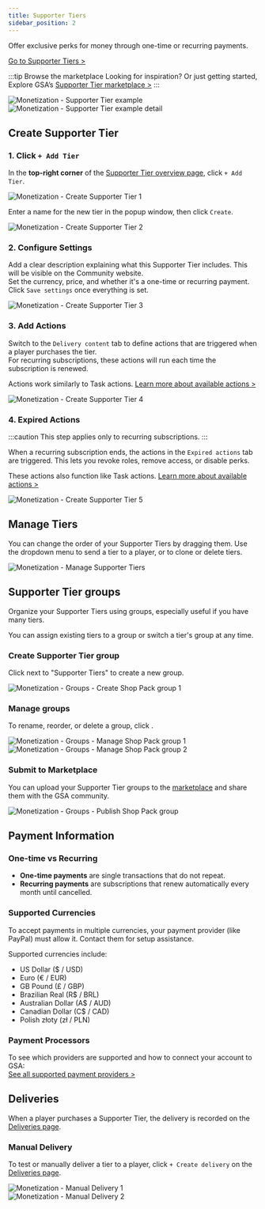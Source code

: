 ```yaml
---
title: Supporter Tiers
sidebar_position: 2
---
```


Offer exclusive perks for money through one-time or recurring payments.

[Go to Supporter Tiers >](https://dash.gameserverapp.com/monetization/tiers)

:::tip Browse the marketplace
Looking for inspiration? Or just getting started, Explore GSA’s [Supporter Tier marketplace >](https://dash.gameserverapp.com/marketplace/market/supporter_tier_group)
:::

![Monetization - Supporter Tier example](/img/dashboard/monetization/supporter_tiers/example_supporter_tier_overview.jpg)  
![Monetization - Supporter Tier example detail](/img/dashboard/monetization/supporter_tiers/supporter_tier_example_detail.jpg)

## Create Supporter Tier

### 1. Click `+ Add Tier`

In the **top-right corner** of the [Supporter Tier overview page](https://dash.gameserverapp.com/monetization/tiers), click `+ Add Tier`.

![Monetization - Create Supporter Tier 1](/img/dashboard/monetization/supporter_tiers/create_tier_1.jpg)

Enter a name for the new tier in the popup window, then click `Create`.

![Monetization - Create Supporter Tier 2](/img/dashboard/monetization/supporter_tiers/create_tier_2.jpg)

### 2. Configure Settings

Add a clear description explaining what this Supporter Tier includes. This will be visible on the Community website.  
Set the currency, price, and whether it's a one-time or recurring payment. Click `Save settings` once everything is set.

![Monetization - Create Supporter Tier 3](/img/dashboard/monetization/supporter_tiers/create_tier_3.jpg)

### 3. Add Actions

Switch to the `Delivery content` tab to define actions that are triggered when a player purchases the tier.  
For recurring subscriptions, these actions will run each time the subscription is renewed.

Actions work similarly to Task actions. [Learn more about available actions >](/dashboard/automate_tasks/actions)

![Monetization - Create Supporter Tier 4](/img/dashboard/monetization/supporter_tiers/create_tier_4.jpg)

### 4. Expired Actions

:::caution
This step applies only to recurring subscriptions.
:::

When a recurring subscription ends, the actions in the `Expired actions` tab are triggered. This lets you revoke roles, remove access, or disable perks.

These actions also function like Task actions. [Learn more about available actions >](/dashboard/automate_tasks/actions)

![Monetization - Create Supporter Tier 5](/img/dashboard/monetization/supporter_tiers/create_tier_5.jpg)

## Manage Tiers

You can change the order of your Supporter Tiers by dragging them. Use the dropdown menu to send a tier to a player, or to clone or delete tiers.

![Monetization - Manage Supporter Tiers](/img/dashboard/monetization/supporter_tiers/manage_tiers.jpg)

## Supporter Tier groups

Organize your Supporter Tiers using groups, especially useful if you have many tiers.

You can assign existing tiers to a group or switch a tier's group at any time.

### Create Supporter Tier group

Click <Icon icon="fa-solid fa-plus-square" size="lg" /> next to "Supporter Tiers" to create a new group.

![Monetization - Groups - Create Shop Pack group 1](/img/dashboard/monetization/supporter_tiers/create_supporter_tier_group_1.jpg)

### Manage groups

To rename, reorder, or delete a group, click <Icon icon="fa-solid fa-pen-square" size="lg" />.

![Monetization - Groups - Manage Shop Pack group 1](/img/dashboard/monetization/supporter_tiers/manage_supporter_tier_group_1.jpg)  
![Monetization - Groups - Manage Shop Pack group 2](/img/dashboard/monetization/supporter_tiers/manage_supporter_tier_group_2.jpg)

### Submit to Marketplace

You can upload your Supporter Tier groups to the [marketplace](/dashboard/marketplace) and share them with the GSA community.

![Monetization - Groups - Publish Shop Pack group](/img/dashboard/monetization/supporter_tiers/publish_supporter_tier_group.jpg)

## Payment Information

### One-time vs Recurring

- **One-time payments** are single transactions that do not repeat.
- **Recurring payments** are subscriptions that renew automatically every month until cancelled.

### Supported Currencies

To accept payments in multiple currencies, your payment provider (like PayPal) must allow it. Contact them for setup assistance.

Supported currencies include:

- US Dollar ($ / USD)
- Euro (€ / EUR)
- GB Pound (£ / GBP)
- Brazilian Real (R$ / BRL)
- Australian Dollar (A$ / AUD)
- Canadian Dollar (C$ / CAD)
- Polish złoty (zł / PLN)

### Payment Processors

To see which providers are supported and how to connect your account to GSA:  
[See all supported payment providers >](/dashboard/monetization/payment_options)

## Deliveries

When a player purchases a Supporter Tier, the delivery is recorded on the [Deliveries page](https://dash.gameserverapp.com/monetization/deliveries/v2).

### Manual Delivery

To test or manually deliver a tier to a player, click `+ Create delivery` on the [Deliveries page](https://dash.gameserverapp.com/monetization/deliveries/v2).

![Monetization - Manual Delivery 1](/img/dashboard/monetization/deliveries/deliveries_manual_delivery_1.jpg)  
![Monetization - Manual Delivery 2](/img/dashboard/monetization/deliveries/deliveries_manual_delivery_2.jpg)

